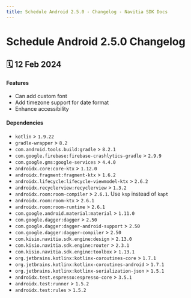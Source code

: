 ```yaml
---
title: Schedule Android 2.5.0 - Changelog - Navitia SDK Docs
---
```


# Schedule Android 2.5.0 Changelog

<h2>🗓 12 Feb 2024</h2>

#### Features
- Can add custom font
- Add timezone support for date format
- Enhance accessibility

#### Dependencies
- `kotlin` > `1.9.22`
- `gradle-wrapper` > `8.2`
- `com.android.tools.build:gradle` > `8.2.1`
- `com.google.firebase:firebase-crashlytics-gradle` > `2.9.9`
- `com.google.gms:google-services` > `4.4.0`
- `androidx.core:core-ktx` > `1.12.0`
- `androidx.fragment:fragment-ktx` > `1.6.2`
- `androidx.lifecycle:lifecycle-viewmodel-ktx` > `2.6.2`
- `androidx.recyclerview:recyclerview` > `1.3.2`
- `androidx.room:room-compiler` > `2.6.1`. Use `ksp` instead of `kapt`
- `androidx.room:room-ktx` > `2.6.1`
- `androidx.room:room-runtime` > `2.6.1`
- `com.google.android.material:material` > `1.11.0`
- `com.google.dagger:dagger` > `2.50`
- `com.google.dagger:dagger-android-support` > `2.50`
- `com.google.dagger:dagger-compiler` > `2.50`
- `com.kisio.navitia.sdk.engine:design` > `2.13.0`
- `com.kisio.navitia.sdk.engine:router` > `2.3.1`
- `com.kisio.navitia.sdk.engine:toolbox` > `1.13.1`
- `org.jetbrains.kotlinx:kotlinx-coroutines-core` > `1.7.1`
- `org.jetbrains.kotlinx:kotlinx-coroutines-android` > `1.7.1`
- `org.jetbrains.kotlinx:kotlinx-serialization-json` > `1.5.1`
- `androidx.test.espresso:espresso-core` > `3.5.1`
- `androidx.test:runner` > `1.5.2`
- `androidx.test:rules` > `1.5.2`
